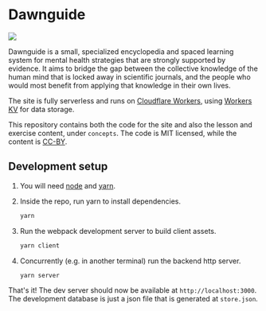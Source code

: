 # Dawnguide

![](https://github.com/leohtj/dawnguide/workflows/.github/workflows/test-commits.yml/badge.svg)

Dawnguide is a small, specialized encyclopedia and spaced learning system for mental health strategies that are strongly supported by evidence. It aims to bridge the gap between the collective knowledge of the human mind that is locked away in scientific journals, and the people who would most benefit from applying that knowledge in their own lives.

The site is fully serverless and runs on [Cloudflare Workers](https://workers.cloudflare.com/sites), using [Workers KV](https://developers.cloudflare.com/workers/reference/storage) for data storage.

This repository contains both the code for the site and also the lesson and exercise content, under `concepts`. The code is MIT licensed, while the content is [CC-BY](https://creativecommons.org/licenses/by/2.0/).

## Development setup

1. You will need [node](https://nodejs.org/en/) and [yarn](https://yarnpkg.com/getting-started/install).

2. Inside the repo, run yarn to install dependencies.

    ```sh
    yarn
    ```

4. Run the webpack development server to build client assets.

    ```sh
    yarn client
    ```

3. Concurrently (e.g. in another terminal) run the backend http server.

    ```sh
    yarn server
    ```

That's it! The dev server should now be available at `http://localhost:3000`. The development database is just a json file that is generated at `store.json`.
